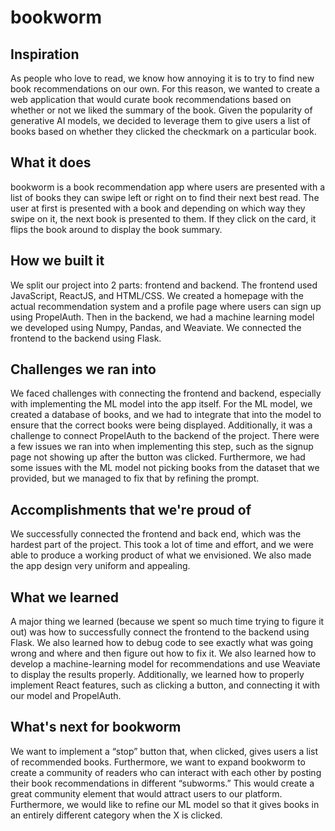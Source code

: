 # bookworm
## Inspiration
As people who love to read, we know how annoying it is to try to find new book recommendations on our own. For this reason, we wanted to create a web application that would curate book recommendations based on whether or not we liked the summary of the book. Given the popularity of generative AI models, we decided to leverage them to give users a list of books based on whether they clicked the checkmark on a particular book.

## What it does
bookworm is a book recommendation app where users are presented with a list of books they can swipe left or right on to find their next best read. The user at first is presented with a book and depending on which way they swipe on it, the next book is presented to them. If they click on the card, it flips the book around to display the book summary.

## How we built it
We split our project into 2 parts: frontend and backend. The frontend used JavaScript, ReactJS, and HTML/CSS. We created a homepage with the actual recommendation system and a profile page where users can sign up using PropelAuth. Then in the backend, we had a machine learning model we developed using Numpy, Pandas, and Weaviate. We connected the frontend to the backend using Flask. 

## Challenges we ran into
We faced challenges with connecting the frontend and backend, especially with implementing the ML model into the app itself. For the ML model, we created a database of books, and we had to integrate that into the model to ensure that the correct books were being displayed. Additionally, it was a challenge to connect PropelAuth to the backend of the project. There were a few issues we ran into when implementing this step, such as the signup page not showing up after the button was clicked. Furthermore, we had some issues with the ML model not picking books from the dataset that we provided, but we managed to fix that by refining the prompt.

## Accomplishments that we're proud of
We successfully connected the frontend and back end, which was the hardest part of the project. This took a lot of time and effort, and we were able to produce a working product of what we envisioned. We also made the app design very uniform and appealing. 

## What we learned
A major thing we learned (because we spent so much time trying to figure it out) was how to successfully connect the frontend to the backend using Flask. We also learned how to debug code to see exactly what was going wrong and where and then figure out how to fix it. We also learned how to develop a machine-learning model for recommendations and use Weaviate to display the results properly. Additionally, we learned how to properly implement React features, such as clicking a button, and connecting it with our model and PropelAuth.

## What's next for bookworm
We want to implement a “stop” button that, when clicked, gives users a list of recommended books. Furthermore, we want to expand bookworm to create a community of readers who can interact with each other by posting their book recommendations in different “subworms.” This would create a great community element that would attract users to our platform. Furthermore, we would like to refine our ML model so that it gives books in an entirely different category when the X is clicked.
